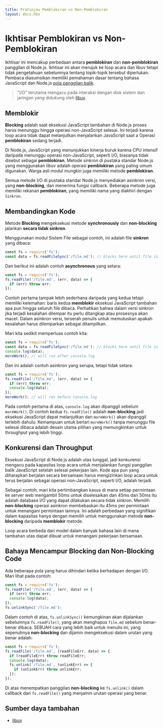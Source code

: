 ```yaml
---
title: Pratinjau Pemblokiran vs Non-Pemblokiran
layout: docs.hbs
---
```


# Ikhtisar Pemblokiran vs Non-Pemblokiran

Ikhtisar ini mencakup perbedaan antara **pemblokiran** dan **non-pemblokiran** panggilan di Node.js. Ikhtisar ini akan merujuk ke loop acara dan libuv tetapi tidak pengetahuan sebelumnya tentang topik-topik tersebut diperlukan. Pembaca diasumsikan memiliki pemahaman dasar tentang bahasa JavaScript dan Node.js [pola panggilan balik](/id/knowledge/getting-started/control-flow/what-are-callbacks/).

> "I/O" terutama mengacu pada interaksi dengan disk sistem dan jaringan yang didukung oleh [libuv](https://libuv.org/).

## Memblokir

**Blocking** adalah saat eksekusi JavaScript tambahan di Node.js proses harus menunggu hingga operasi non-JavaScript selesai. Ini terjadi karena loop acara tidak dapat melanjutkan menjalankan JavaScript saat a Operasi **pemblokiran** sedang terjadi.

Di Node.js, JavaScript yang menunjukkan kinerja buruk karena CPU intensif daripada menunggu operasi non-JavaScript, seperti I/O, biasanya tidak disebut sebagai **pemblokiran**. Metode sinkron di pustaka standar Node.js yang menggunakan libuv adalah operasi **pemblokiran** yang paling umum digunakan. Warga asli modul mungkin juga memiliki metode **pemblokiran**.

Semua metode I/O di pustaka standar Node.js menyediakan asinkron versi, yang **non-blocking**, dan menerima fungsi callback. Beberapa metode juga memiliki rekanan **pemblokiran**, yang memiliki nama yang diakhiri dengan `Sinkron`.

## Membandingkan Kode

Metode **Blocking** mengeksekusi metode **synchronously** dan **non-blocking** jalankan **secara tidak sinkron**.

Menggunakan modul Sistem File sebagai contoh, ini adalah file **sinkron** yang dibaca:

```js
const fs = require('fs');
const data = fs.readFileSync('/file.md'); // blocks here until file is read
```

Dan berikut ini adalah contoh **asynchronous** yang setara:

```js
const fs = require('fs');
fs.readFile('/file.md', (err, data) => {
  if (err) throw err;
});
```

Contoh pertama tampak lebih sederhana daripada yang kedua tetapi memiliki kelemahan: baris kedua **memblokir** eksekusi JavaScript tambahan apa pun hingga seluruh file dibaca. Perhatikan bahwa dalam versi sinkron jika terjadi kesalahan dilempar itu perlu ditangkap atau prosesnya akan macet. Dalam asinkron versi, terserah penulis untuk memutuskan apakah kesalahan harus dilemparkan sebagai ditampilkan.

Mari kita sedikit memperluas contoh kita:

```js
const fs = require('fs');
const data = fs.readFileSync('/file.md'); // blocks here until file is read
console.log(data);
moreWork(); // will run after console.log
```

Dan ini adalah contoh asinkron yang serupa, tetapi tidak setara:

```js
const fs = require('fs');
fs.readFile('/file.md', (err, data) => {
  if (err) throw err;
  console.log(data);
});
moreWork(); // will run before console.log
```

Pada contoh pertama di atas, `console.log` akan dipanggil sebelum `moreWork()`. Di contoh kedua `fs.readFile()` adalah **non-blocking** jadi eksekusi JavaScript dapat melanjutkan dan `moreWork()` akan dipanggil terlebih dahulu. Kemampuan untuk berlari `moreWork()` tanpa menunggu file selesai dibaca adalah desain utama pilihan yang memungkinkan untuk throughput yang lebih tinggi.

## Konkurensi dan Throughput

Eksekusi JavaScript di Node.js adalah utas tunggal, jadi konkurensi mengacu pada kapasitas loop acara untuk menjalankan fungsi panggilan balik JavaScript setelah selesai pekerjaan lain. Kode apa pun yang diharapkan berjalan secara bersamaan harus mengizinkan loop acara untuk terus berjalan sebagai operasi non-JavaScript, seperti I/O, adalah terjadi.

Sebagai contoh, mari kita pertimbangkan kasus di mana setiap permintaan ke server web mengambil 50ms untuk diselesaikan dan 45ms dari 50ms itu adalah database I/O yang dapat dilakukan secara tidak sinkron. Memilih **non-blocking** operasi asinkron membebaskan itu 45ms per permintaan untuk menangani permintaan lainnya. Ini adalah perbedaan yang signifikan dalam kapasitas hanya dengan memilih untuk menggunakan metode **non-blocking** daripada **memblokir** metode.

Loop acara berbeda dari model dalam banyak bahasa lain di mana tambahan utas dapat dibuat untuk menangani pekerjaan bersamaan.

## Bahaya Mencampur Blocking dan Non-Blocking Code

Ada beberapa pola yang harus dihindari ketika berhadapan dengan I/O. Mari lihat pada contoh:

```js
const fs = require('fs');
fs.readFile('/file.md', (err, data) => {
  if (err) throw err;
  console.log(data);
});
fs.unlinkSync('/file.md');
```

Dalam contoh di atas, `fs.unlinkSync()` kemungkinan akan dijalankan sebelumnya `fs.readFile()`, yang akan menghapus `file.md` sebelum benar-benar dibaca. SEBUAH cara yang lebih baik untuk menulis ini, yang sepenuhnya **non-blocking** dan dijamin mengeksekusi dalam urutan yang benar adalah:

```js
const fs = require('fs');
fs.readFile('/file.md', (readFileErr, data) => {
  if (readFileErr) throw readFileErr;
  console.log(data);
  fs.unlink('/file.md', (unlinkErr) => {
    if (unlinkErr) throw unlinkErr;
  });
});
```

Di atas menempatkan panggilan **non-blocking** ke `fs.unlink()` dalam callback dari `fs.readFile()` yang menjamin urutan operasi yang benar.

## Sumber daya tambahan

* [libuv](https://libuv.org/)
